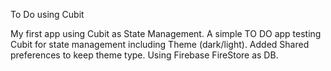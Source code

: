
To Do using Cubit

My first app using Cubit as State Management.
A simple TO DO app testing Cubit for state management including Theme (dark/light).
Added Shared preferences to keep theme type.
Using Firebase FireStore as DB.
